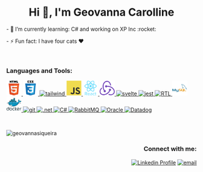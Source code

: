 <h1 align="center">Hi 👋, I'm Geovanna Carolline</h1>
<p>- 🌱 I’m currently learning: C# and working on XP Inc :rocket:</p>
<p>- ⚡ Fun fact: I have four cats ❤️ </p>

</br>

<h3 align="left">Languages and Tools:</h3>
<p align="left">
  <a href="https://www.w3.org/html/" target="_blank" rel="noreferrer"> 
   <img src="https://raw.githubusercontent.com/devicons/devicon/master/icons/html5/html5-original-wordmark.svg" alt="html5" width="40" height="40"/>
  </a>
  <a href="https://www.w3schools.com/css/" target="_blank" rel="noreferrer"> <img src="https://raw.githubusercontent.com/devicons/devicon/master/icons/css3/css3-original-wordmark.svg" alt="css3" width="40" height="40"/> 
  </a> 
  <a href="https://tailwindcss.com/" target="_blank" rel="noreferrer"> <img src="https://www.vectorlogo.zone/logos/tailwindcss/tailwindcss-icon.svg" alt="tailwind" width="40" height="40"/> 
  </a> 
  <a href="https://developer.mozilla.org/en-US/docs/Web/JavaScript" target="_blank" rel="noreferrer"> <img src="https://raw.githubusercontent.com/devicons/devicon/master/icons/javascript/javascript-original.svg" alt="javascript" width="40" height="40"/> 
  </a> 
  <a href="https://reactjs.org/" target="_blank" rel="noreferrer"> <img src="https://raw.githubusercontent.com/devicons/devicon/master/icons/react/react-original-wordmark.svg" alt="react" width="40" height="40"/> 
  </a> 
  <a href="https://redux.js.org" target="_blank" rel="noreferrer"> <img src="https://raw.githubusercontent.com/devicons/devicon/master/icons/redux/redux-original.svg" alt="redux" width="40" height="40"/> 
  </a> 
  <a href="https://svelte.dev" target="_blank" rel="noreferrer"> <img src="https://upload.wikimedia.org/wikipedia/commons/1/1b/Svelte_Logo.svg" alt="svelte" width="40" height="40"/> 
  </a> 
  <a href="https://jestjs.io" target="_blank" rel="noreferrer"> <img src="https://www.vectorlogo.zone/logos/jestjsio/jestjsio-icon.svg" alt="jest" width="40" height="40"/> 
  </a> 
  <a  href="https://testing-library.com/" target="_blank" rel="noreferrer">
   <img src="https://testing-library.com/img/octopus-128x128.png" alt="RTL" width="40" height="40"/>
  </a>
  <a href="https://www.mysql.com/" target="_blank" rel="noreferrer"> <img src="https://raw.githubusercontent.com/devicons/devicon/master/icons/mysql/mysql-original-wordmark.svg" alt="mysql" width="40" height="40"/>
  </a> 
  <a href="https://www.docker.com/" target="_blank" rel="noreferrer"> <img src="https://raw.githubusercontent.com/devicons/devicon/master/icons/docker/docker-original-wordmark.svg" alt="docker" width="40" height="40"/> 
  </a>
  <a href="https://git-scm.com/" target="_blank" rel="noreferrer"> <img src="https://www.vectorlogo.zone/logos/git-scm/git-scm-icon.svg" alt="git" width="40" height="40"/> 
  </a>
  </a>
  <a href="https://dotnet.microsoft.com" target="_blank" rel="noreferrer"> <img src="https://www.vectorlogo.zone/logos/dotnet/dotnet-vertical.svg" alt=".net" width="40" height="40"/> 
  </a>
  </a>
  <a href="https://dotnet.microsoft.com/pt-br/languages/csharp" target="_blank" rel="noreferrer"> <img src="https://en.wikipedia.org/wiki/C_Sharp_(programming_language)#/media/File:C_Sharp_Icon.png" alt="C#" width="40" height="40"/> 
  </a>
  <a href="https://www.rabbitmq.com/" target="_blank" rel="noreferrer"> <img src="https://en.wikipedia.org/wiki/C_Sharp_(programming_language)#/media/File:C_Sharp_Icon.png" alt="RabbitMQ" width="40" height="40"/>
  </a>
  <a href="https://www.oracle.com/br/" target="_blank" rel="noreferrer"> <img src="https://en.wikipedia.org/wiki/Oracle_Database#/media/File:Oracle_logo.svg" alt="Oracle" width="40" height="40"/>
  </a>
  <a href="datadoghq.com" target="_blank" rel="noreferrer"> <img src="https://en.wikipedia.org/wiki/Datadog#/media/File:Datadog_logo.svg" alt="Datadog" width="40" height="40"/>
  </a>
</p>
</br>

<p><img align="left" src="https://github-readme-stats.vercel.app/api/top-langs?username=geovannasiqueira&show_icons=true&locale=en&layout=compact" alt="geovannasiqueira" width="300" height="200"/></p>
</br>
<h3 align="right">Connect with me:</h3>
<p align="right">
  <a href="https://linkedin.com/in/geovannacarolline" target="blank"><img align="center" src="https://raw.githubusercontent.com/rahuldkjain/github-profile-readme-generator/master/src/images/icons/Social/linked-in-alt.svg" alt="Linkedin Profile" height="30" width="40" /></a>
  <a href="mailto:geovanna.carolline.gcs@gmail.com" target="blank"> <img align="center" src="https://imagepng.org/wp-content/uploads/2018/03/gmail-cone-icon.png" alt="email" height="30" width="40" /></a>
</p>
